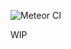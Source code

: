 ![Meteor CI](https://github.com/meteorengineer/meteor-graphql/workflows/Meteor%20CI/badge.svg)


WIP
